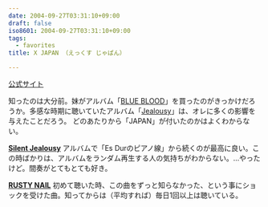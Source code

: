 ```yaml
---
date: 2004-09-27T03:31:10+09:00
draft: false
iso8601: 2004-09-27T03:31:10+09:00
tags:
  - favorites
title: X JAPAN （えっくす じゃぱん）

---
```


[公式サイト](http://www.xjapanmusic.com)

知ったのは大分前。妹がアルバム「[BLUE BLOOD](http://www.amazon.co.jp/gp/product/B00000764X?ie=UTF8&tag=nqounet-22&linkCode=as2&camp=247&creative=1211&creativeASIN=B00000764X)」を買ったのがきっかけだろうか。多感な時期に聴いていたアルバム「[Jealousy](http://www.amazon.co.jp/gp/product/B00005G6GQ?ie=UTF8&tag=nqounet-22&linkCode=as2&camp=247&creative=1211&creativeASIN=B00005G6GQ)」は、オレに多くの影響を与えたことだろう。
どのあたりから「JAPAN」が付いたのかはよくわからない。

**[Silent Jealousy](http://www.amazon.co.jp/gp/product/B00005G9GJ?ie=UTF8&tag=nqounet-22&linkCode=as2&camp=247&creative=1211&creativeASIN=B00005G9GJ)**
アルバムで「Es Durのピアノ線」から続くのが最高に良い。この時ばかりは、アルバムをランダム再生する人の気持ちがわからない。…やったけど。間奏がとてもとても好き。

**[RUSTY NAIL](http://www.amazon.co.jp/gp/product/B00005HEK1?ie=UTF8&tag=nqounet-22&linkCode=as2&camp=247&creative=1211&creativeASIN=B00005HEK1)**
初めて聴いた時、この曲をずっと知らなかった、という事にショックを受けた曲。知ってからは（平均すれば）毎日1回以上は聴いている。
